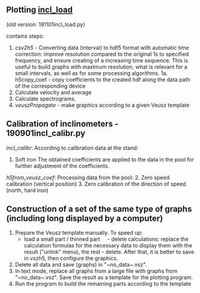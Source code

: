 ## Plotting [incl_load](https://github.com/And0k/h5toGrid/blob/master/inclinometer/incl_load.py) 
(old version: 191101incl_load.py)

contains steps:
1. _csv2h5_ - Converting data (interval) to hdf5 format with automatic time correction: improve resolution compared to the original 1s to specified frequency, and ensure creating of a increasing time sequence. This is useful to build graphs with maximum resolution, what is  relevant for a small intervals, as well as for some processing algorithms.
1a. h5copy_coef - copy coefficients to the created hdf along the data path of the corresponding device
2. Calculate velocity and average
3. Calculate spectrograms.
4. _veuszPropagate_ - make graphics according to a given Veusz template
 
## Calibration of inclinometers - 190901incl_calibr.py
_incl_calibr_: According to calibration data at the stand:
1. Soft iron
The obtained coefficients are applied to the data in the pool for further adjustment of the coefficients.

_h5from_veusz_coef_: Processing data from the pool:
2. Zero speed calibration (vertical position)
3. Zero calibration of the direction of speed (north, hard iron)

## Construction of a set of the same type of graphs (including long displayed by a computer)
1. Prepare the Veusz template manually. To speed up:
    - load a small part / thinned part
    - delete calculations: replace the calculation formulas for the necessary data to display them with the result ("unlink" menu), the rest - delete. After that, it is better to save in vszh5, then configure the graphics.
2. Delete all data and save (graphs) in "~no_data~.vsz".
3. In text mode, replace all graphs from a large file with graphs from "~no_data~.vsz". Save the result as a template for the plotting program.
4. Run the program to build the remaining parts according to the template